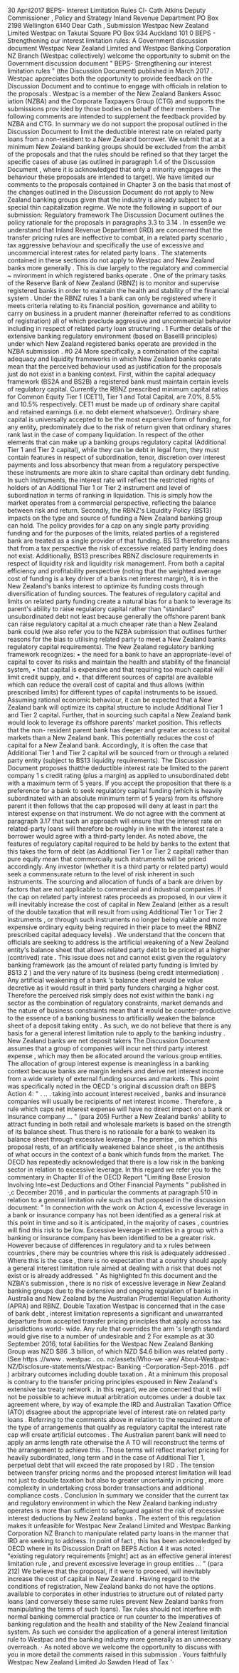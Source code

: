 30 April2017 BEPS- Interest Limitation Rules Cl- Cath Atkins Deputy Commissioner , Policy and Strategy Inland Revenue Department PO Box 2198 Wellington 6140 Dear Cath , Submission Westpac New Zealand Limited Westpac on Takutai Square PO Box 934 Auckland 101 0 BEPS - Strengthening our interest limitation rules: A Government discussion document Westpac New Zealand Limited and Westpac Banking Corporation NZ Branch (Westpac collectively) welcome the opportunity to submit on the Government discussion document " BEPS- Strengthening our interest limitation rules " (the Discussion Document) published in March 2017 . Westpac appreciates both the opportunity to provide feedback on the Discussion Document and to continue to engage with officials in relation to the proposals . Westpac is a member of the New Zealand Bankers Assoc iation (NZBA) and the Corporate Taxpayers Group (CTG) and supports the submissions prov ided by those bodies on behalf of their members . The following comments are intended to supplement the feedback provided by NZBA and CTG. In summary we do not support the proposal outlined in the Discussion Document to limit the deductible interest rate on related party loans from a non-resident to a New Zealand borrower. We submit that at a minimum New Zealand banking groups should be excluded from the ambit of the proposals and that the rules should be refined so that they target the specific cases of abuse (as outlined in paragraph 1.4 of the Discussion Document , where it is acknowledged that only a minority engages in the behaviour these proposals are intended to target). We have limited our comments to the proposals contained in Chapter 3 on the basis that most of the changes outlined in the Discussion Document do not apply to New Zealand banking groups given that the industry is already subject to a special thin capitalization regime. We note the following in support of our submission: Regulatory framework The Discussion Document outlines the policy rationale for the proposals in paragraphs 3.3 to 3.14 . In essen9e we understand that Inland Revenue Department (IRD) are concerned that the transfer pricing rules are ineffective to combat, in a related party scenario , tax aggressive behaviour and specifically the use of excessive and uncommercial interest rates for related party loans . The statements contained in these sections do not apply to Westpac and New Zealand banks more generally . This is due largely to the regulatory and commercial ~ nvironment in which registered banks operate . One of the primary tasks of the Reserve Bank of New Zealand (RBNZ) is to monitor and supervise registered banks in order to maintain the health and stability of the financial system . Under the RBNZ rules 1 a bank can only be registered where it meets criteria relating to its financial position, governance and ability to carry on business in a prudent manner (hereinafter referred to as conditions of registration) all of which preclude aggressive and uncommercial behavior including in respect of related party loan structuring . 1 Further details of the extensive banking regulatory environment (based on Basellll principles) under which New Zealand registered banks operate are provided in the NZBA submission . #0 24 More specifically, a combination of the capital adequacy and liquidity frameworks in which New Zealand banks operate mean that the perceived behaviour used as justification for the proposals just do not exist in a banking context. First, within the capital adequacy framework (BS2A and BS2B) a registered bank must maintain certain levels of regulatory capital. Currently the RBNZ prescribed minimum capital ratios for Common Equity Tier 1 (CET1), Tier 1 and Total Capital, are 7.0%, 8.5% and 10.5% respectively. CET1 must be made up of ordinary share capital and retained earnings (i.e. no debt element whatsoever). Ordinary share capital is universally accepted to be the most expensive form of funding, for any entity, predominately due to the risk of return given that ordinary shares rank last in the case of company liquidation. In respect of the other elements that can make up a banking groups regulatory capital (Additional Tier 1 and Tier 2 capital), while they can be debt in legal form, they must contain features in respect of subordination, tenor, discretion over interest payments and loss absorbency that mean from a regulatory perspective these instruments are more akin to share capital than ordinary debt funding. In such instruments, the interest rate will reflect the restricted rights of holders of an Additional Tier 1 or Tier 2 instrument and level of subordination in terms of ranking in liquidation. This is simply how the market operates from a commercial perspective, reflecting the balance between risk and return. Secondly, the RBNZ's Liquidity Policy (BS13) impacts on the type and source of funding a New Zealand banking group can hold. The policy provides for a cap on any single party providing funding and for the purposes of the limits, related parties of a registered bank are treated as a single provider of that funding. BS 13 therefore means that from a tax perspective the risk of excessive related party lending does not exist. Additionally, BS13 prescribes RBNZ disclosure requirements in respect of liquidity risk and liquidity risk management. From both a capital efficiency and profitability perspective (noting that the weighted average cost of funding is a key driver of a banks net interest margin), it is in the New Zealand's banks interest to optimize its funding costs through diversification of funding sources. The features of regulatory capital and limits on related party funding create a natural bias for a bank to leverage its parent's ability to raise regulatory capital rather than "standard" unsubordinated debt not least because generally the offshore parent bank can raise regulatory capital at a much cheaper rate than a New Zealand bank could (we also refer you to the NZBA submission that outlines further reasons for the bias to utilising related party to meet a New Zealand banks regulatory capital requirements). The New Zealand regulatory banking framework recognizes: • the need for a bank to have an appropriate-level of capital to cover its risks and maintain the health and stability of the financial system, • that capital is expensive and that requiring too much capital will limit credit supply, and •. that different sources of capital are available which can reduce the overall cost of capital and thus allows (within prescribed limits) for different types of capital instruments to be issued. Assuming rational economic behaviour, it can be expected that a New Zealand bank will optimize its capital structure to include Additional Tier 1 and Tier 2 capital. Further, that in sourcing such capital a New Zealand bank would look to leverage its offshore parents' market position. This reflects that the non- resident parent bank has deeper and greater access to capital markets than a New Zealand bank. This potentially reduces the cost of capital for a New Zealand bank. Accordingly, it is often the case that Additional Tier 1 and Tier 2 capital will be sourced from or through a related party entity (subject to BS13 liquidity requirements). The Discussion Document proposes thatthe deductible interest rate be limited to the parent company 1 s credit rating (plus a margin) as applied to unsubordinated debt with a maximum term of 5 years. If you accept the proposition that there is a preference for a bank to seek regulatory capital funding (which is heavily subordinated with an absolute minimum term of 5 years) from its offshore parent it then follows that the cap proposed will deny at least in part the interest expense on that instrument. We do not agree with the comment at paragraph 3.17 that such an approach will ensure that the interest rate on related-party loans will therefore be roughly in line with the interest rate a borrower would agree with a third-party lender. As noted above, the features of regulatory capital required to be held by banks to the extent that this takes the form of debt (as Additional Tier 1 or Tier 2 capital) rather than pure equity mean that commercially such instruments will be priced accordingly. Any investor (whether it is a third party or related party) would seek a commensurate return to the level of risk inherent in such instruments. The sourcing and allocation of funds of a bank are driven by factors that are not applicable to commercial and industrial companies. If the cap on related party interest rates proceeds as proposed, in our view it will inevitably increase the cost of capital in New Zealand (either as a result of the double taxation that will result from using Additional Tier 1 or Tier 2 instruments , or through such instruments no longer being viable and more expensive ordinary equity being required in their place to meet the RBNZ prescribed capital adequacy levels) . We understand that the concern that officials are seeking to address is the artificial weakening of a New Zealand entity's balance sheet that allows related party debt to be priced at a higher (contrived) rate . This issue does not and cannot exist given the regulatory banking framework (as the amount of related party funding is limited by BS13 2 ) and the very nature of its business (being credit intermediation) . Any artificial weakening of a bank 's balance sheet would be value decretive as it would result in third party funders charging a higher cost. Therefore the perceived risk simply does not exist within the bank i ng sector as the combination of regulatory constraints, market demands and the nature of business constraints mean that it would be counter-productive to the essence of a banking business to artificially weaken the balance sheet of a deposit taking entity . As such, we do not believe that there is any basis for a general interest limitation rule to apply to the banking industry . New Zealand banks are net deposit takers The Discussion Document assumes that a group of companies will incur net third party interest expense , which may then be allocated around the various group entities. The allocation of group interest expense is meaningless in a banking context because banks are margin lenders and derive net interest income from a wide variety of external funding sources and markets . This point was specifically noted in the OECD 's original discussion draft on BEPS Action 4: " . .. . taking into account interest received , banks and insurance companies will usually be recipients of net interest income . Therefore , a rule which caps net interest expense will have no direct impact on a bank or insurance company ... " (para 205) Further a New Zealand banks' ability to attract funding in both retail and wholesale markets is based on the strength of its balance sheet. Thus there is no rationale for a bank to weaken its balance sheet through excessive leverage . The premise , on which this proposal rests, of an artificially weakened balance sheet , is the antithesis of what occurs in the context of a bank which funds from the market. The OECD has repeatedly acknowledged that there is a low risk in the banking sector in relation to excessive leverage. In this regard we refer you to the commentary in Chapter Ill of the OECD Report "Limiting Base Erosion Involving lnte~est Deductions and Other Financial Payments " published in ·,c December 2016 , and in particular the comments at paragraph 510 in relation to a general limitation rule such as that proposed in the discussion document: " In connection with the work on Action 4, excessive leverage in a bank or insurance company has not been identified as a general risk at this point in time and so it is anticipated, in the majority of cases , countries will find this risk to be low. Excessive leverage in entities in a group with a banking or insurance company has been identified to be a greater risk. However because of differences in regulatory and ta x rules between countries , there may be countries where this risk is adequately addressed . Where this is the case , there is no expectation that a country should apply a general interest limitation rule aimed at dealing with a risk that does not exist or is already addressed. " As highlighted fn this document and the NZBA's submission , there is no risk of excessive leverage in New Zealand banking groups due to the extensive and ongoing regulation of banks in Australia and New Zealand by the Australian Prudential Regulation Authority (APRA) and RBNZ. Double Taxation Westpac is concerned that in the case of bank debt , interest limitation represents a significant and unwarranted departure from accepted transfer pricing principles that apply across tax jurisdictions world- wide. Any rule that overrides the arm 's length standard would give rise to a number of undesirable and 2 For example as at 30 September 2016, total liabilities for the Westpac New Zealand Banking Group was NZD $86 .3 billion, of which NZD $4.6 billion was related party . (See https ://www . westpac . co. nz/assets/Who-we -are/ About-Westpac-NZ/Disclosure-statements/Westpac- Banking -Corporation-Sept-2016 . pdf ) arbitrary outcomes including double taxation . At a minimum this proposal is contrary to the transfer pricing principles espoused in New Zealand's extensive tax treaty network . In this regard, we are concerned that it will not be possible to achieve mutual arbitration outcomes under a double tax agreement where, by way of example the IRD and Australian Taxation Office (ATO) disagree about the appropriate level of interest rate on related party loans . Referring to the comments above in relation to the required nature of the type of arrangements that qualify as regulatory capital the interest rate cap will create artificial outcomes . The Australian parent bank will need to apply an arms length rate otherwise the A TO will reconstruct the terms of the arrangement to achieve this . Those terms will reflect market pricing for heavily subordinated, long term and in the case of Additional Tier 1, perpetual debt that will exceed the rate proposed by I RD . The tension between transfer pricing norms and the proposed interest limitation will lead not just to double taxation but also to greater uncertainty in pricing , more complexity in undertaking cross border transactions and additional compliance costs . Conclusion In summary we consider that the current tax and regulatory environment in which the New Zealand banking industry operates is more than sufficient to safeguard against the risk of excessive interest deductions by New Zealand banks . The extent of this regulation makes it unfeasible for Westpac New Zealand Limited and Westpac Banking Corporation NZ Branch to manipulate related party loans in the manner that IRD are seeking to address. In point of fact , this has been acknowledged by OECD where in its Discussion Draft on BEPS Action 4 it was noted : "existing regulatory requirements \[might\] act as an effective general interest limitation rule , and prevent excessive leverage in group entities ... " (para 212) We believe that the proposal, if it were to proceed, will inevitably increase the cost of capital in New Zealand . Having regard to the conditions of registration, New Zealand banks do not have the options available to corporates in other industries to structure out of related party loans (and conversely these same rules prevent New Zealand banks from manipulating the terms of such loans). Tax rules should not interfere with normal banking commercial practice or run counter to the imperatives of banking regulation and the health and stability of the New Zealand financial system. As such we consider the application of a general interest limitation rule to Westpac and the banking industry more generally as an unnecessary overreach. · As noted above we welcome the opportunity to discuss with you in more detail the comments raised in this submission . Yours faithfully Westpac New Zealand Limited Jo Sawden Head of Tax '·